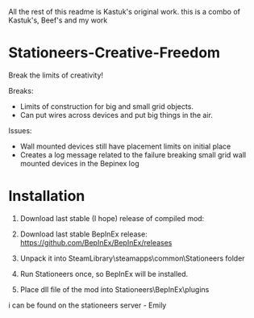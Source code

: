 All the rest of this readme is Kastuk's original work.
 this is a combo of Kastuk's, Beef's and my work
 # Stationeers-Creative-Freedom
Break the limits of creativity!

Breaks:
* Limits of construction for big and small grid objects.
* Can put wires across devices and put big things in the air.

Issues:
* Wall mounted devices still have placement limits on initial place
* Creates a log message related to the failure breaking small grid wall mounted devices in the Bepinex log 



Installation
=============
1. Download last stable (I hope) release of compiled mod:

2. Download last stable BepInEx release:
https://github.com/BepInEx/BepInEx/releases
3. Unpack it into SteamLibrary\steamapps\common\Stationeers folder
4. Run Stationeers once, so BepInEx will be installed.
5. Place dll file of the mod into Stationeers\BepInEx\plugins


i can be found on the stationeers server - Emily